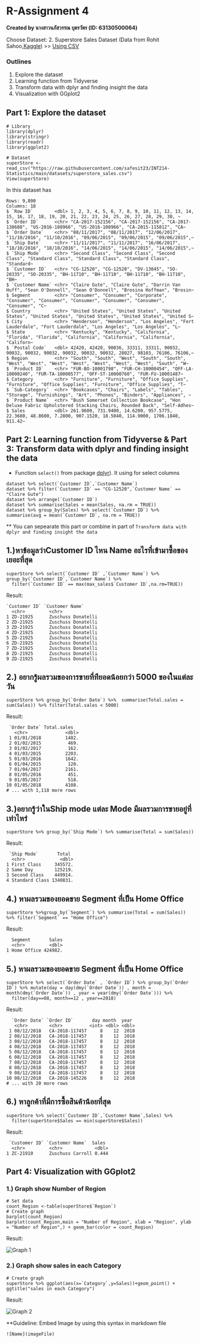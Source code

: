 # R-Assignment 4

**Created by นางสาวนภัสวรรณ บุตรวัตร (ID: 63130500064)**

Choose Dataset: 
2. Superstore Sales Dataset (Data from Rohit Sahoo,[Kaggle](https://www.kaggle.com/rohitsahoo/sales-forecasting)) >> [Using CSV](https://raw.githubusercontent.com/safesit23/INT214-Statistics/main/datasets/superstore_sales.csv)


### Outlines
1. Explore the dataset
2. Learning function from Tidyverse
3. Transform data with dplyr and finding insight the data
4. Visualization with GGplot2

## Part 1: Explore the dataset

```
# Library
library(dplyr)
library(stringr)
library(readr)
library(ggplot2)

# Dataset
superStore <- read_csv("https://raw.githubusercontent.com/safesit23/INT214-Statistics/main/datasets/superstore_sales.csv")
View(superStore)
```

In this dataset has
```
Rows: 9,800
Columns: 18
$ `Row ID`        <dbl> 1, 2, 3, 4, 5, 6, 7, 8, 9, 10, 11, 12, 13, 14, 15, 16, 17, 18, 19, 20, 21, 22, 23, 24, 25, 26, 27, 28, 29, 30, ~
$ `Order ID`      <chr> "CA-2017-152156", "CA-2017-152156", "CA-2017-138688", "US-2016-108966", "US-2016-108966", "CA-2015-115812", "CA~
$ `Order Date`    <chr> "08/11/2017", "08/11/2017", "12/06/2017", "11/10/2016", "11/10/2016", "09/06/2015", "09/06/2015", "09/06/2015",~
$ `Ship Date`     <chr> "11/11/2017", "11/11/2017", "16/06/2017", "18/10/2016", "18/10/2016", "14/06/2015", "14/06/2015", "14/06/2015",~
$ `Ship Mode`     <chr> "Second Class", "Second Class", "Second Class", "Standard Class", "Standard Class", "Standard Class", "Standard~
$ `Customer ID`   <chr> "CG-12520", "CG-12520", "DV-13045", "SO-20335", "SO-20335", "BH-11710", "BH-11710", "BH-11710", "BH-11710", "BH~
$ `Customer Name` <chr> "Claire Gute", "Claire Gute", "Darrin Van Huff", "Sean O'Donnell", "Sean O'Donnell", "Brosina Hoffman", "Brosin~
$ Segment         <chr> "Consumer", "Consumer", "Corporate", "Consumer", "Consumer", "Consumer", "Consumer", "Consumer", "Consumer", "C~
$ Country         <chr> "United States", "United States", "United States", "United States", "United States", "United States", "United S~
$ City            <chr> "Henderson", "Henderson", "Los Angeles", "Fort Lauderdale", "Fort Lauderdale", "Los Angeles", "Los Angeles", "L~
$ State           <chr> "Kentucky", "Kentucky", "California", "Florida", "Florida", "California", "California", "California", "Californ~
$ `Postal Code`   <dbl> 42420, 42420, 90036, 33311, 33311, 90032, 90032, 90032, 90032, 90032, 90032, 90032, 28027, 98103, 76106, 76106,~
$ Region          <chr> "South", "South", "West", "South", "South", "West", "West", "West", "West", "West", "West", "West", "South", "W~
$ `Product ID`    <chr> "FUR-BO-10001798", "FUR-CH-10000454", "OFF-LA-10000240", "FUR-TA-10000577", "OFF-ST-10000760", "FUR-FU-10001487~
$ Category        <chr> "Furniture", "Furniture", "Office Supplies", "Furniture", "Office Supplies", "Furniture", "Office Supplies", "T~
$ `Sub-Category`  <chr> "Bookcases", "Chairs", "Labels", "Tables", "Storage", "Furnishings", "Art", "Phones", "Binders", "Appliances", ~
$ `Product Name`  <chr> "Bush Somerset Collection Bookcase", "Hon Deluxe Fabric Upholstered Stacking Chairs, Rounded Back", "Self-Adhes~
$ Sales           <dbl> 261.9600, 731.9400, 14.6200, 957.5775, 22.3680, 48.8600, 7.2800, 907.1520, 18.5040, 114.9000, 1706.1840, 911.42~
```

## Part 2: Learning function from Tidyverse & Part 3: Transform data with dplyr and finding insight the data

- Function `select()` from package [dplyr](https://dplyr.tidyverse.org/articles/dplyr.html#select-columns-with-select)). It using for select columns

```
dataset %>% select(`Customer ID`,`Customer Name`)
dataset %>% filter(`Customer ID` == "CG-12520",`Customer Name` == "Claire Gute")
dataset %>% arrange(`Customer ID`)
dataset %>% summarise(Sales = mean(Sales, na.rm = TRUE))
dataset %>% group_by(Sales) %>% select(`Customer ID`) %>% summarise(avg = mean(`Customer ID`, na.rm = TRUE))
```
** You can sepearate this part or combine in part of `Transform data with dplyr and finding insight the data`


## 1.)หาข้อมูลว่าCustomer ID ไหน Name อะไรที่เข้ามาซื้อของเยอะที่สุด
```
superStore %>% select(`Customer ID` ,`Customer Name`) %>% group_by(`Customer ID`,`Customer Name`) %>% 
  filter(`Customer ID` == max(max_sales$`Customer ID`,na.rm=TRUE))
```

Result:

```
`Customer ID` `Customer Name`   
  <chr>         <chr>             
1 ZD-21925      Zuschuss Donatelli
2 ZD-21925      Zuschuss Donatelli
3 ZD-21925      Zuschuss Donatelli
4 ZD-21925      Zuschuss Donatelli
5 ZD-21925      Zuschuss Donatelli
6 ZD-21925      Zuschuss Donatelli
7 ZD-21925      Zuschuss Donatelli
8 ZD-21925      Zuschuss Donatelli
9 ZD-21925      Zuschuss Donatelli
```

## 2.) อยากรู้ผลรวมของการขายที่ทียอดน้อยกว่า 5000 ของในแต่ละวัน
```
superStore %>% group_by(`Order Date`) %>%  summarise(Total.sales = sum(Sales)) %>% filter(Total.sales < 5000)
```

Result:

```
 `Order Date` Total.sales
   <chr>              <dbl>
 1 01/01/2018         1482.
 2 01/02/2015          469.
 3 01/02/2017          162.
 4 01/03/2015         2203.
 5 01/03/2016         1642.
 6 01/04/2015          120.
 7 01/04/2017         2161.
 8 01/05/2016          451.
 9 01/05/2017          518.
10 01/05/2018         4108.
# ... with 1,118 more rows
```

## 3.)อยากรู้ว่าในShip mode แต่ละ Mode มีผลรวมการขายอยู่ที่เท่าไหร่
```
superStore %>% group_by(`Ship Mode`) %>% summarise(Total = sum(Sales))
```

Result:

```
 `Ship Mode`       Total
  <chr>             <dbl>
1 First Class     345572.
2 Same Day        125219.
3 Second Class    449914.
4 Standard Class 1340831.
```

## 4.) หาผลรวมของยอดขาย Segment ที่เป็น Home Office
```
superStore %>%group_by(`Segment`) %>% summarise(Total = sum(Sales)) %>% filter(`Segment` == "Home Office") 
```

Result:

```
  Segment       Sales
  <chr>         <dbl>
1 Home Office 424982.
```

## 5.) หาผลรวมของยอดขาย Segment ที่เป็น Home Office
```
superStore %>% select(`Order Date` , `Order ID`) %>% group_by(`Order ID`) %>% mutate(day = day(dmy(`Order Date`)) , month = month(dmy(`Order Date`)) , year = year(dmy(`Order Date`))) %>% 
  filter(day==08, month==12 , year==2018)
```

Result:

```
  `Order Date` `Order ID`       day month  year
   <chr>        <chr>          <int> <dbl> <dbl>
 1 08/12/2018   CA-2018-117457     8    12  2018
 2 08/12/2018   CA-2018-117457     8    12  2018
 3 08/12/2018   CA-2018-117457     8    12  2018
 4 08/12/2018   CA-2018-117457     8    12  2018
 5 08/12/2018   CA-2018-117457     8    12  2018
 6 08/12/2018   CA-2018-117457     8    12  2018
 7 08/12/2018   CA-2018-117457     8    12  2018
 8 08/12/2018   CA-2018-117457     8    12  2018
 9 08/12/2018   CA-2018-117457     8    12  2018
10 08/12/2018   CA-2018-145226     8    12  2018
# ... with 20 more rows
```
## 6.) หาลูกค้าที่มีการซื้อสินค้าน้อยที่สุด

```
superStore %>% select(`Customer ID`,`Customer Name`,Sales) %>% 
  filter(superStore$Sales == min(superStore$Sales))
```

Result:

```
 `Customer ID` `Customer Name`  Sales
  <chr>         <chr>            <dbl>
1 ZC-21910      Zuschuss Carroll 0.444
```
  

## Part 4: Visualization with GGplot2
### 1.) Graph show Number of Region
```
# Set data
count_Region <-table(superStore$`Region`)
# Create graph
barplot(count_Region)
barplot(count_Region,main = "Number of Region", xlab = "Region", ylab = "Number of Region",) + geom_bar(color = count_Region)
```
Result:

![Graph 1](https://github.com/sit-2021-int214/015-WorldCup/blob/master/assignment/HW04_63130500064/Region.jpg)

### 2.) Graph show sales in each Category
```
# Create graph
superStore %>% ggplot(aes(x=`Category`,y=Sales))+geom_point() + ggtitle("sales in each Category")
```
Result:

![Graph 2](https://github.com/sit-2021-int214/015-WorldCup/blob/master/assignment/HW04_63130500064/Region.jpg)


**Guideline:
Embed Image by using this syntax in markdown file
````
![Name](imageFile)
````
